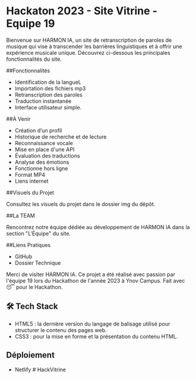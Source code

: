 # Hackaton 2023 - Site Vitrine - Equipe 19

Bienvenue sur HARMON IA, un site de retranscription de paroles de musique qui vise à transcender les barrières linguistiques et à offrir une expérience musicale unique. Découvrez ci-dessous les principales fonctionnalités du site.

##Fonctionnalités

- Identification de la langueL
- Importation des fichiers mp3
- Retranscription des paroles
- Traduction instantanée
- Interface utilisateur simple.

##À Venir

- Création d’un profil
- Historique de recherche et de lecture
- Reconnaissance vocale
- Mise en place d'une API
- Évaluation des traductions
- Analyse des émotions 
- Fonctionne hors ligne
- Format MP4
- Liens internet


##Visuels du Projet

Consultez les visuels du projet dans le dossier img du dépôt.

##La TEAM 

Rencontrez notre équipe dédiée au développement de HARMON IA dans la section "L'Équipe" du site.

##Liens Pratiques

- GitHub
- Dossier Technique 

Merci de visiter HARMON IA. Ce projet a été réalisé avec passion par l'équipe 19 lors du Hackathon de l'année 2023 à Ynov Campus. Fait avec 😴 pour le Hackathon.
## 🛠️ Tech Stack

- HTML5 : la dernière version du langage de balisage utilisé pour structurer le contenu des pages web.
- CSS3 : pour la mise en forme et la présentation du contenu HTML.

## Déploiement
- Netlify # HackVitrine
